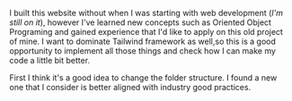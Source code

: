 I built this website without when I was starting with web development (*I'm still on it*), however I've learned new concepts such as Oriented Object 
Programing and gained experience that I'd like to apply on this old project of mine. I want to dominate Tailwind framework as well,so this is a good
opportunity to implement all those things and check how I can make my code a little bit better. 

First I think it's a good idea to change the folder structure. I found a new one that I consider is better aligned with industry good practices.
